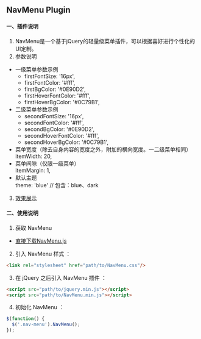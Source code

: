 ## NavMenu Plugin

#### 一、插件说明
1. NavMenu是一个基于jQuery的轻量级菜单插件，可以根据喜好进行个性化的UI定制。
2. 参数说明  
  - 一级菜单参数示例
    - firstFontSize: '16px',  
    - firstFontColor: '#fff',  
    - firstBgColor: '#0E90D2',  
    - firstHoverFontColor: '#fff',  
    - firstHoverBgColor: '#0C79B1',
  - 二级菜单参数示例
    - secondFontSize: '16px',  
    - secondFontColor: '#fff',  
    - secondBgColor: '#0E90D2',  
    - secondHoverFontColor: '#fff',  
    - secondHoverBgColor: '#0C79B1',
  - 菜单宽度（除去自身内容的宽度之外，附加的横向宽度。一二级菜单相同）  
    itemWidth: 20,
  - 菜单间隙（仅限一级菜单）  
    itemMargin: 1,
  - 默认主题  
  theme: 'blue'     // 包含：blue、dark
3. [效果展示](http://dreamon324.github.io/JavaScriptLibs/NavMenu/demo.html)

#### 二、使用说明
1. 获取 NavMenu
- [直接下载NavMenu.js](https://raw.githubusercontent.com/DreamOn324/JavaScriptLibs/master/NavMenu/src/NavMenu.js)
2. 引入 NavMenu 样式 ：
  ```html
  <link rel="stylesheet" href="path/to/NavMenu.css"/>
  ```
3. 在 jQuery 之后引入 NavMenu 插件 ：
  ```html
  <script src="path/to/jquery.min.js"></script>
  <script src="path/to/NavMenu.min.js"></script>
  ```
4. 初始化 NavMenu ：
  ```js
  $(function() {
    $('.nav-menu').NavMenu();
  });
  ```
